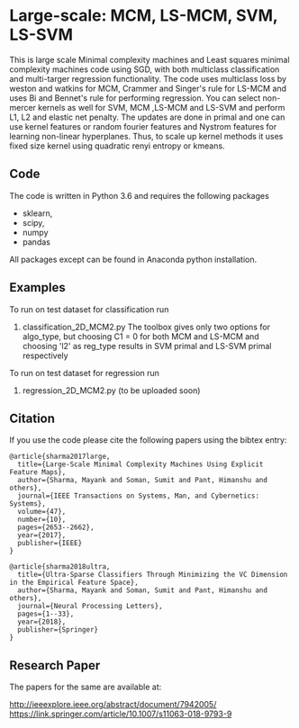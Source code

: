 # Large-scale: MCM, LS-MCM, SVM, LS-SVM
This is large scale Minimal complexity machines and Least squares minimal complexity machines code using SGD, with both multiclass classification and multi-targer regression functionality. The code uses multiclass loss by weston and watkins for MCM, Crammer and Singer's rule for LS-MCM and uses Bi and Bennet's rule for performing regression. You can select non-mercer kernels as well for SVM, MCM ,LS-MCM and LS-SVM and perform L1, L2 and elastic net penalty. The updates are done in primal and one can use kernel features or random fourier features and Nystrom features for learning non-linear hyperplanes. Thus, to scale up kernel methods it uses fixed size kernel using quadratic renyi entropy or kmeans.

## Code
The code is written in Python 3.6 and requires the following packages
* sklearn,
* scipy,
* numpy 
* pandas

All packages except can be found in Anaconda python installation.

## Examples
To run on test dataset for classification run
1) classification_2D_MCM2.py 
The toolbox gives only two options for algo_type, but choosing C1 = 0 for both MCM and LS-MCM and choosing 'l2' as reg_type results in SVM primal and LS-SVM primal respectively

To run on test dataset for regression run
1) regression_2D_MCM2.py  (to be uploaded soon)


## Citation
If you use the code please cite the following papers using the bibtex entry:

```
@article{sharma2017large,
  title={Large-Scale Minimal Complexity Machines Using Explicit Feature Maps},
  author={Sharma, Mayank and Soman, Sumit and Pant, Himanshu and others},
  journal={IEEE Transactions on Systems, Man, and Cybernetics: Systems},
  volume={47},
  number={10},
  pages={2653--2662},
  year={2017},
  publisher={IEEE}
}

@article{sharma2018ultra,
  title={Ultra-Sparse Classifiers Through Minimizing the VC Dimension in the Empirical Feature Space},
  author={Sharma, Mayank and Soman, Sumit and Pant, Himanshu and others},
  journal={Neural Processing Letters},
  pages={1--33},
  year={2018},
  publisher={Springer}
}

```

## Research Paper
The papers for the same are available at:

http://ieeexplore.ieee.org/abstract/document/7942005/
https://link.springer.com/article/10.1007/s11063-018-9793-9
